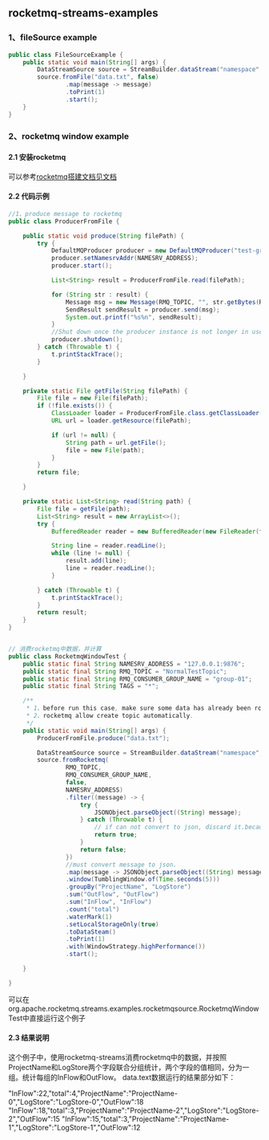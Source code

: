 ## rocketmq-streams-examples

### 1、fileSource example

```java
public class FileSourceExample {
    public static void main(String[] args) {
        DataStreamSource source = StreamBuilder.dataStream("namespace", "pipeline");
        source.fromFile("data.txt", false)
                .map(message -> message)
                .toPrint(1)
                .start();
    }
}

```


### 2、rocketmq window example

#### 2.1 安装rocketmq
可以参考[rocketmq搭建文档见文档](https://rocketmq.apache.org/docs/quick-start/)

#### 2.2 代码示例
```java
//1、produce message to rocketmq
public class ProducerFromFile {

    public static void produce(String filePath) {
        try {
            DefaultMQProducer producer = new DefaultMQProducer("test-group");
            producer.setNamesrvAddr(NAMESRV_ADDRESS);
            producer.start();

            List<String> result = ProducerFromFile.read(filePath);

            for (String str : result) {
                Message msg = new Message(RMQ_TOPIC, "", str.getBytes(RemotingHelper.DEFAULT_CHARSET));
                SendResult sendResult = producer.send(msg);
                System.out.printf("%s%n", sendResult);
            }
            //Shut down once the producer instance is not longer in use.
            producer.shutdown();
        } catch (Throwable t) {
            t.printStackTrace();
        }

    }

    private static File getFile(String filePath) {
        File file = new File(filePath);
        if (!file.exists()) {
            ClassLoader loader = ProducerFromFile.class.getClassLoader();
            URL url = loader.getResource(filePath);

            if (url != null) {
                String path = url.getFile();
                file = new File(path);
            }
        }
        return file;

    }

    private static List<String> read(String path) {
        File file = getFile(path);
        List<String> result = new ArrayList<>();
        try {
            BufferedReader reader = new BufferedReader(new FileReader(file));

            String line = reader.readLine();
            while (line != null) {
                result.add(line);
                line = reader.readLine();
            }

        } catch (Throwable t) {
            t.printStackTrace();
        }
        return result;
    }
}


// 消费rocketmq中数据，并计算
public class RocketmqWindowTest {
    public static final String NAMESRV_ADDRESS = "127.0.0.1:9876";
    public static final String RMQ_TOPIC = "NormalTestTopic";
    public static final String RMQ_CONSUMER_GROUP_NAME = "group-01";
    public static final String TAGS = "*";

    /**
     * 1、before run this case, make sure some data has already been rocketmq.
     * 2、rocketmq allow create topic automatically.
     */
    public static void main(String[] args) {
        ProducerFromFile.produce("data.txt");

        DataStreamSource source = StreamBuilder.dataStream("namespace", "pipeline");
        source.fromRocketmq(
                RMQ_TOPIC,
                RMQ_CONSUMER_GROUP_NAME,
                false,
                NAMESRV_ADDRESS)
                .filter((message) -> {
                    try {
                        JSONObject.parseObject((String) message);
                    } catch (Throwable t) {
                        // if can not convert to json, discard it.because all operator are base on json.
                        return true;
                    }
                    return false;
                })
                //must convert message to json.
                .map(message -> JSONObject.parseObject((String) message))
                .window(TumblingWindow.of(Time.seconds(5)))
                .groupBy("ProjectName", "LogStore")
                .sum("OutFlow", "OutFlow")
                .sum("InFlow", "InFlow")
                .count("total")
                .waterMark(1)
                .setLocalStorageOnly(true)
                .toDataSteam()
                .toPrint(1)
                .with(WindowStrategy.highPerformance())
                .start();

    }

}

```
可以在org.apache.rocketmq.streams.examples.rocketmqsource.RocketmqWindowTest中直接运行这个例子

#### 2.3 结果说明
这个例子中，使用rocketmq-streams消费rocketmq中的数据，并按照ProjectName和LogStore两个字段联合分组统计，两个字段的值相同，分为一组。统计每组的InFlow和OutFlow。
data.text数据运行的结果部分如下：

"InFlow":22,"total":4,"ProjectName":"ProjectName-0","LogStore":"LogStore-0","OutFlow":18
"InFlow":18,"total":3,"ProjectName":"ProjectName-2","LogStore":"LogStore-2","OutFlow":15
"InFlow":15,"total":3,"ProjectName":"ProjectName-1","LogStore":"LogStore-1","OutFlow":12


